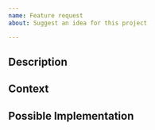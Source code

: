```yaml
---
name: Feature request
about: Suggest an idea for this project

---
```

<!--- Provide a general summary of the issue in the Title above -->

## Description

<!--- Provide a detailed description of the change or addition you are proposing -->

## Context

<!--- Why is this change important to you? How would you use it? -->
<!--- How can it benefit other users? -->

## Possible Implementation

<!--- Not obligatory, but suggest an idea for implementing addition or change -->